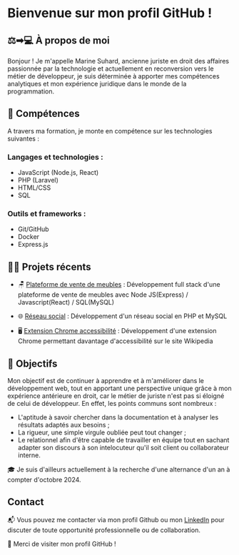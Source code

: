 # Bienvenue sur mon profil GitHub !

## :balance_scale:&#x27A1;&#x1F4BB; À propos de moi

Bonjour ! Je m'appelle Marine Suhard, ancienne juriste en droit des affaires passionnée par la technologie et actuellement en reconversion vers le métier de développeur, je suis déterminée à apporter mes compétences analytiques et mon expérience juridique dans le monde de la programmation.

## :seedling: Compétences

 A travers ma formation, je monte en compétence sur les technologies suivantes :

### Langages et technologies :

- JavaScript (Node.js, React)
- PHP (Laravel)
- HTML/CSS
- SQL

### Outils et frameworks :

- Git/GitHub
- Docker
- Express.js

## :woman_technologist: Projets récents

- :chair: [Plateforme de vente de meubles](https://github.com/Rinema90/furniture-sales-platform.git) : Développement full stack d'une plateforme de vente de meubles avec Node JS(Express) / Javascript(React) / SQL(MySQL) 

- :globe_with_meridians: [Réseau social](https://github.com/Rinema90/social-network.git) : Développement d'un réseau social en PHP et MySQL
  
- :desktop_computer: [Extension Chrome accessibilité](https://github.com/Rinema90/a11y-chrome-extension.git) : Développement d'une extension Chrome permettant davantage d'accessibilité sur le site Wikipedia

## :dart: Objectifs

Mon objectif est de continuer à apprendre et à m'améliorer dans le développement web, tout en apportant une perspective unique grâce à mon expérience antérieure en droit, car le métier de juriste n'est pas si éloigné de celui de développeur.
En effet, les points communs sont nombreux :
- L'aptitude à savoir chercher dans la documentation et à analyser les résultats adaptés aux besoins ;
- La rigueur, une simple virgule oubliée peut tout changer ;
- Le relationnel afin d'être capable de travailler en équipe tout en sachant adapter son discours à son intelocuteur qu'il soit client ou collaborateur interne.

:mortar_board: Je suis d'ailleurs actuellement à la recherche d'une alternance d'un an à compter d'octobre 2024.


## Contact

:mailbox_with_mail: Vous pouvez me contacter via mon profil Github ou mon [LinkedIn](www.linkedin.com/in/marine-suhard) pour discuter de toute opportunité professionnelle ou de collaboration.




:pray: Merci de visiter mon profil GitHub !



<!---
Rinema90/Rinema90 is a ✨ special ✨ repository because its `README.md` (this file) appears on your GitHub profile.
You can click the Preview link to take a look at your changes.
--->
